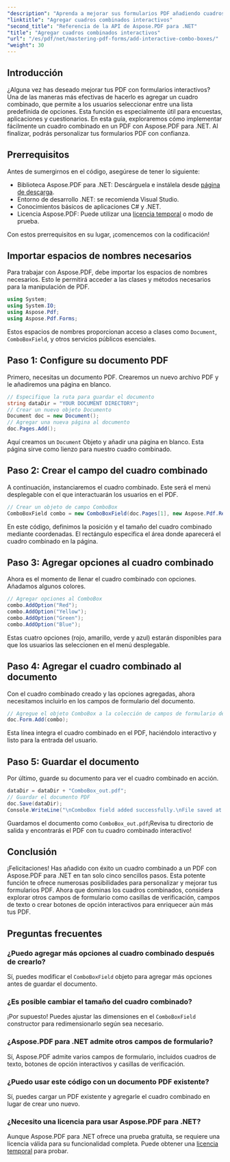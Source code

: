 ```yaml
---
"description": "Aprenda a mejorar sus formularios PDF añadiendo cuadros combinados interactivos con Aspose.PDF para .NET. Esta guía paso a paso lo explica todo, desde la configuración del documento hasta cómo guardar el PDF con opciones desplegables intuitivas."
"linktitle": "Agregar cuadros combinados interactivos"
"second_title": "Referencia de la API de Aspose.PDF para .NET"
"title": "Agregar cuadros combinados interactivos"
"url": "/es/pdf/net/mastering-pdf-forms/add-interactive-combo-boxes/"
"weight": 30
---
```


## Introducción

¿Alguna vez has deseado mejorar tus PDF con formularios interactivos? Una de las maneras más efectivas de hacerlo es agregar un cuadro combinado, que permite a los usuarios seleccionar entre una lista predefinida de opciones. Esta función es especialmente útil para encuestas, aplicaciones y cuestionarios. En esta guía, exploraremos cómo implementar fácilmente un cuadro combinado en un PDF con Aspose.PDF para .NET. Al finalizar, podrás personalizar tus formularios PDF con confianza.

## Prerrequisitos

Antes de sumergirnos en el código, asegúrese de tener lo siguiente:

- Biblioteca Aspose.PDF para .NET: Descárguela e instálela desde [página de descarga](https://releases.aspose.com/pdf/net/).
- Entorno de desarrollo .NET: se recomienda Visual Studio.
- Conocimientos básicos de aplicaciones C# y .NET.
- Licencia Aspose.PDF: Puede utilizar una [licencia temporal](https://purchase.aspose.com/temporary-license/) o modo de prueba.

Con estos prerrequisitos en su lugar, ¡comencemos con la codificación!

## Importar espacios de nombres necesarios

Para trabajar con Aspose.PDF, debe importar los espacios de nombres necesarios. Esto le permitirá acceder a las clases y métodos necesarios para la manipulación de PDF.

```csharp
using System;
using System.IO;
using Aspose.Pdf;
using Aspose.Pdf.Forms;
```

Estos espacios de nombres proporcionan acceso a clases como `Document`, `ComboBoxField`, y otros servicios públicos esenciales.

## Paso 1: Configure su documento PDF

Primero, necesitas un documento PDF. Crearemos un nuevo archivo PDF y le añadiremos una página en blanco.

```csharp
// Especifique la ruta para guardar el documento
string dataDir = "YOUR DOCUMENT DIRECTORY";
// Crear un nuevo objeto Documento
Document doc = new Document();
// Agregar una nueva página al documento
doc.Pages.Add();
```

Aquí creamos un `Document` Objeto y añadir una página en blanco. Esta página sirve como lienzo para nuestro cuadro combinado.

## Paso 2: Crear el campo del cuadro combinado

A continuación, instanciaremos el cuadro combinado. Este será el menú desplegable con el que interactuarán los usuarios en el PDF.

```csharp
// Crear un objeto de campo ComboBox
ComboBoxField combo = new ComboBoxField(doc.Pages[1], new Aspose.Pdf.Rectangle(100, 600, 150, 616));
```

En este código, definimos la posición y el tamaño del cuadro combinado mediante coordenadas. El rectángulo especifica el área donde aparecerá el cuadro combinado en la página.

## Paso 3: Agregar opciones al cuadro combinado

Ahora es el momento de llenar el cuadro combinado con opciones. Añadamos algunos colores.

```csharp
// Agregar opciones al ComboBox
combo.AddOption("Red");
combo.AddOption("Yellow");
combo.AddOption("Green");
combo.AddOption("Blue");
```

Estas cuatro opciones (rojo, amarillo, verde y azul) estarán disponibles para que los usuarios las seleccionen en el menú desplegable.

## Paso 4: Agregar el cuadro combinado al documento

Con el cuadro combinado creado y las opciones agregadas, ahora necesitamos incluirlo en los campos de formulario del documento.

```csharp
// Agregue el objeto ComboBox a la colección de campos de formulario del documento
doc.Form.Add(combo);
```

Esta línea integra el cuadro combinado en el PDF, haciéndolo interactivo y listo para la entrada del usuario.

## Paso 5: Guardar el documento

Por último, guarde su documento para ver el cuadro combinado en acción.

```csharp
dataDir = dataDir + "ComboBox_out.pdf";
// Guardar el documento PDF
doc.Save(dataDir);
Console.WriteLine("\nComboBox field added successfully.\nFile saved at " + dataDir);
```

Guardamos el documento como `ComboBox_out.pdf`¡Revisa tu directorio de salida y encontrarás el PDF con tu cuadro combinado interactivo!

## Conclusión

¡Felicitaciones! Has añadido con éxito un cuadro combinado a un PDF con Aspose.PDF para .NET en tan solo cinco sencillos pasos. Esta potente función te ofrece numerosas posibilidades para personalizar y mejorar tus formularios PDF. Ahora que dominas los cuadros combinados, considera explorar otros campos de formulario como casillas de verificación, campos de texto o crear botones de opción interactivos para enriquecer aún más tus PDF.

## Preguntas frecuentes

### ¿Puedo agregar más opciones al cuadro combinado después de crearlo?
Sí, puedes modificar el `ComboBoxField` objeto para agregar más opciones antes de guardar el documento.

### ¿Es posible cambiar el tamaño del cuadro combinado?
¡Por supuesto! Puedes ajustar las dimensiones en el `ComboBoxField` constructor para redimensionarlo según sea necesario.

### ¿Aspose.PDF para .NET admite otros campos de formulario?
Sí, Aspose.PDF admite varios campos de formulario, incluidos cuadros de texto, botones de opción interactivos y casillas de verificación.

### ¿Puedo usar este código con un documento PDF existente?
Sí, puedes cargar un PDF existente y agregarle el cuadro combinado en lugar de crear uno nuevo.

### ¿Necesito una licencia para usar Aspose.PDF para .NET?
Aunque Aspose.PDF para .NET ofrece una prueba gratuita, se requiere una licencia válida para su funcionalidad completa. Puede obtener una [licencia temporal](https://purchase.aspose.com/temporary-license/) para probar.